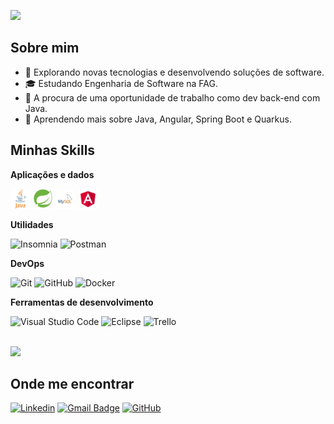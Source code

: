 ![](https://komarev.com/ghpvc/?username=iuricode&color=006bed)

## Sobre mim

- 🤔 Explorando novas tecnologias e desenvolvendo soluções de software.
- 🎓 Estudando Engenharia de Software na FAG.
- 💼 A procura de uma oportunidade de trabalho como dev back-end com Java.
- 🌱 Aprendendo mais sobre Java, Angular, Spring Boot e Quarkus.

## Minhas Skills

**Aplicações e dados**

<code><img height="32" src="https://raw.githubusercontent.com/github/explore/80688e429a7d4ef2fca1e82350fe8e3517d3494d/topics/java/java.png" alt="Java"/></code>
<code><img height="32" src="https://raw.githubusercontent.com/github/explore/80688e429a7d4ef2fca1e82350fe8e3517d3494d/topics/spring-boot/spring-boot.png" alt="Spring Boot"/></code>
<code><img height="32" src="https://raw.githubusercontent.com/github/explore/80688e429a7d4ef2fca1e82350fe8e3517d3494d/topics/mysql/mysql.png" alt="MySql"/></code>
<code><img height="32" src="https://raw.githubusercontent.com/github/explore/80688e429a7d4ef2fca1e82350fe8e3517d3494d/topics/angular/angular.png" alt="Angular"/></code>

**Utilidades**

![Insomnia](https://img.shields.io/badge/-Insomnia-333333?style=flat&logo=insomnia)
![Postman](https://img.shields.io/badge/-Postman-333333?style=flat&logo=postman)

**DevOps**

![Git](https://img.shields.io/badge/-Git-333333?style=flat&logo=git)
![GitHub](https://img.shields.io/badge/-GitHub-333333?style=flat&logo=github)
![Docker](https://img.shields.io/badge/-Docker-333333?style=flat&logo=docker)

**Ferramentas de desenvolvimento**

![Visual Studio Code](https://img.shields.io/badge/-Visual%20Studio%20Code-333333?style=flat&logo=visual-studio-code&logoColor=007ACC)
![Eclipse](https://img.shields.io/badge/-Eclipse-333333?style=flat&logo=eclipse-ide&logoColor=2C2255)
![Trello](https://img.shields.io/badge/-Trello-333333?style=flat&logo=trello&logoColor=007ACC)

<br/>

<a href="https://github.com/TaldoRafa" title="Perfil do Rafael">
  <img height="180em" src="https://github-readme-stats.vercel.app/api?username=TaldoRafa&theme=dracula&show_icons=true" />
</a>

## Onde me encontrar

[![Linkedin](https://img.shields.io/badge/-Rafael-blue?style=flat-square&logo=Linkedin&logoColor=white&link=https://www.linkedin.com/in/rafael-roani-goncalves/)](https://www.linkedin.com/in/rafael-roani-goncalves/)
[![Gmail Badge](https://img.shields.io/badge/-rafaelgoncalvesroani@gmail.com-006bed?style=flat-square&logo=Gmail&logoColor=white&link=mailto:rafaelgoncalvesroani@gmail.com)](rafaelgoncalvesroani@gmail.com)
[![GitHub](https://img.shields.io/github/followers/TaldoRafa?label=TaldoRafa&style=social)](https://github.com/TaldoRafa)
